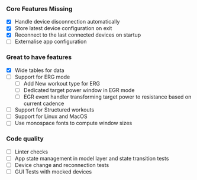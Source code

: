 ### Core Features Missing
 - [x] Handle device disconnection automatically
 - [x] Store latest device configuration on exit
 - [x] Reconnect to the last connected devices on startup
 - [ ] Externalise app configuration

### Great to have features
 - [x] Wide tables for data
 - [ ] Support for ERG mode
      - [ ] Add New workout type for ERG 
      - [ ] Dedicated target power window in EGR mode
      - [ ] EGR event handler transforming target power to resistance based on current cadence
 - [ ] Support for Structured workouts
 - [ ] Support for Linux and MacOS
 - [ ] Use monospace fonts to compute window sizes

### Code quality
 - [ ] Linter checks
 - [ ] App state management in model layer and state transition tests
 - [ ] Device change and reconnection tests
 - [ ] GUI Tests with mocked devices
